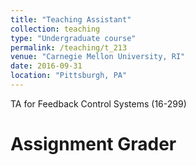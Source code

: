 ```yaml
---
title: "Teaching Assistant"
collection: teaching
type: "Undergraduate course"
permalink: /teaching/t_213
venue: "Carnegie Mellon University, RI"
date: 2016-09-31
location: "Pittsburgh, PA"
---
```


TA for Feedback Control Systems (16-299)

Assignment Grader
======